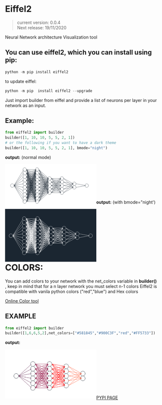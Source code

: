 # Eiffel2
 > current version: 0.0.4  <br />  Next release: 19/11/2020
 
Neural Network architecture  Visualization tool


## You can use eiffel2, which you can install using pip:
```python
python -m pip install eiffel2
 ```
 to update eiffel:
 ```python
python -m pip  install eiffel2 --upgrade
 ```

Just import builder from eiffel and provide a list of neurons per layer in your network as an input.

## Example:
```python
from eiffel2 import builder
builder([1, 10, 10, 5, 5, 2, 1])
# or the following if you want to have a dark theme
builder([1, 10, 10, 5, 5, 2, 1], bmode="night")
```
**output:** (normal mode)

<a href="url"><img src="https://github.com/Ale9806/Eiffel2/blob/master/eiffel2.PNG" align="left"  width="300"  > </a>

<br />&nbsp;<br />
<br />&nbsp;<br />
<br />&nbsp;<br />

**output:** (with bmode="night')

<a href="url"><img src="https://github.com/Ale9806/Eiffel2/blob/master/eiffel.PNG" align="left"  width="300"  > </a>
<br />&nbsp;<br />
<br />&nbsp;<br />
<br />&nbsp;<br />
<br />&nbsp;<br />
# COLORS:

You can add colors to your network with the net_colors variable in **builder()** , keep in mind that for a n layer network you 
must select n-1 colors
Eiffel2 is compatible with vanila python colors ("red","blue") and Hex colors 

[Online Color tool](https://www.w3schools.com/colors/colors_picker.asp)

## EXAMPLE
```python
from eiffel2 import builder
builder([1,6,6,5,2],net_colors=["#581845","#900C3F","red","#FF5733"])
```
**output:** 

<a href="url"><img src="https://github.com/Ale9806/Eiffel2/blob/master/color.PNG" align="left"  width="300"  > </a>

<br />&nbsp;<br />
<br />&nbsp;<br />
<br />&nbsp;<br />
<br />&nbsp;<br />

[PYPI PAGE](https://pypi.org/project/eiffel2/)
